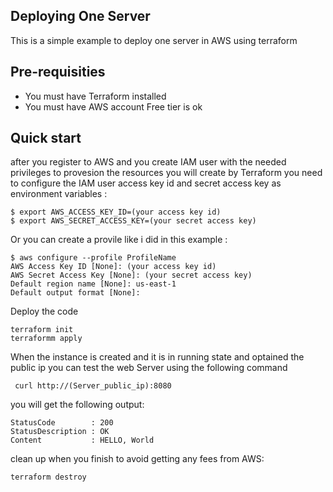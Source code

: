 ## Deploying One Server
This is a simple example to deploy one server in AWS using terraform

## Pre-requisities
* You must have Terraform installed
* You must have AWS account Free tier is ok

## Quick start
after you register to AWS and you create IAM user with the needed privileges to provesion the resources you will create by Terraform you need to configure the IAM user access key id and secret access key as environment variables :
```
$ export AWS_ACCESS_KEY_ID=(your access key id)
$ export AWS_SECRET_ACCESS_KEY=(your secret access key)
```
Or you can create a provile  like i did in this example :
```
$ aws configure --profile ProfileName
AWS Access Key ID [None]: (your access key id)
AWS Secret Access Key [None]: (your secret access key)
Default region name [None]: us-east-1
Default output format [None]:
```
Deploy the code
```
terraform init
terraformm apply
```
When the instance is created and it is in running state and optained the public ip you can test the web Server using the following command
```
 curl http://(Server_public_ip):8080
```
you will get the following output:
```
StatusCode        : 200
StatusDescription : OK
Content           : HELLO, World
```
clean up when you finish to avoid getting any fees from AWS:
```
terraform destroy
```
